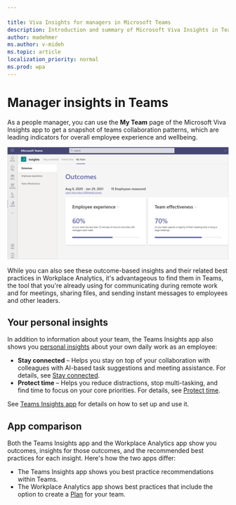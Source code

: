 ```yaml
---

title: Viva Insights for managers in Microsoft Teams
description: Introduction and summary of Microsoft Viva Insights in Teams for managers
author: madehmer
ms.author: v-mideh
ms.topic: article
localization_priority: normal 
ms.prod: wpa
---
```


# Manager insights in Teams

As a people manager, you can use the **My Team** page of the Microsoft Viva Insights app to get a snapshot of teams collaboration patterns, which are leading indicators for overall employee experience and wellbeing.  

![My Team page in Teams](./images/my-team-page.png)

While you can also see these outcome-based insights and their related best practices in Workplace Analytics, it's advantageous to find them in Teams, the tool that you're already using for communicating during remote work and for meetings, sharing files, and sending instant messages to employees and other leaders.

## Your personal insights

In addition to information about your team, the Teams Insights app also shows you [personal insights](../myanalytics/use/teams-app.md) about your own daily work as an employee:

* **Stay connected** – Helps you stay on top of your collaboration with colleagues with AI-based task suggestions and meeting assistance. For details, see [Stay connected](../myanalytics/use/teams-app.md#stay-connected).
* **Protect time** – Helps you reduce distractions, stop multi-tasking, and find time to focus on your core priorities. For details, see [Protect time](../myanalytics/use/teams-app.md#protect-time).

See [Teams Insights app](../myanalytics/use/teams-app.md) for details on how to set up and use it.

## App comparison

Both the Teams Insights app and the Workplace Analytics app show you outcomes, insights for those outcomes, and the recommended best practices for each insight. Here's how the two apps differ:

* The Teams Insights app shows you best practice recommendations within Teams.
* The Workplace Analytics app shows best practices that include the option to create a [Plan](./plans.md) for your team.
